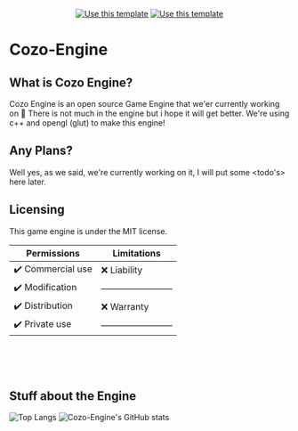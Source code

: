 <div align="center">

[![Use this template](https://img.shields.io/badge/Check-Our_website_here_!-2ea44f?style=for-the-badge)](https://cozo-engine.github.io)
[![Use this template](https://img.shields.io/badge/Engine's-_Documents!-2ea44f?style=for-the-badge)](https://cozo-engine.github.io/docs)



</div>



# Cozo-Engine
## What is Cozo Engine?
Cozo Engine is an open source Game Engine that we'er currently working on :eyes:
There is not much in the engine but i hope it will get better.
We're using c++ and opengl (glut) to make this engine!

## Any Plans?
Well yes, as we said, we're currently working on it, I will put some <todo's> here later.

## Licensing
This game engine is under the MIT license.

| Permissions       | Limitations   |
|-------------------|---------------|
| ✔️ Commercial use | ❌ Liability |
| ✔️ Modification   |————————|
| ✔️ Distribution   | ❌ Warranty  |
| ✔️ Private use    |————————|

<!---
Cozo-Engine/Cozo-Engine is a ✨ special ✨ repository because its `README.md` (this file) appears on your GitHub profile.
You can click the Preview link to take a look at your changes.
github, what?
--->

<br><br><br>
## Stuff about the Engine
![Top Langs](https://github-readme-stats.vercel.app/api/top-langs/?username=Cozo-Engine)
![Cozo-Engine's GitHub stats](https://github-readme-stats.vercel.app/api?username=Cozo-Engine&show_icons=true&theme=radical)
